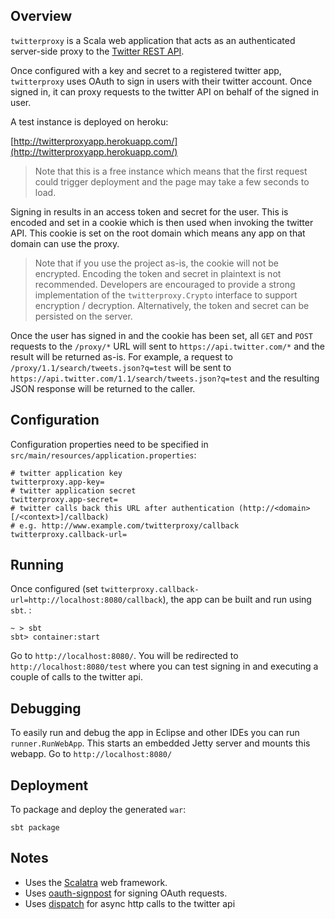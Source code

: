## Overview

`twitterproxy` is a Scala web application that acts as an authenticated server-side proxy to the [Twitter REST API][twitterapi].

Once configured with a key and secret to a registered twitter app, `twitterproxy` uses OAuth to sign in users with their twitter account. Once signed in, it can proxy requests to the twitter API on behalf of the signed in user.

A test instance is deployed on heroku:

[http://twitterproxyapp.herokuapp.com/](http://twitterproxyapp.herokuapp.com/)

> Note that this is a free instance which means that the first request could trigger deployment and the page may take a few seconds to load.

Signing in results in an access token and secret for the user. This is encoded and set in a cookie which is then used when invoking the twitter API. This cookie is set on the root domain which means any app on that domain can use the proxy.

> Note that if you use the project as-is, the cookie will not be encrypted. Encoding the token and secret in plaintext is not recommended. Developers are encouraged to provide a strong implementation of the ``twitterproxy.Crypto`` interface to support encryption / decryption. Alternatively, the token and secret can be persisted on the server.

Once the user has signed in and the cookie has been set, all `GET` and `POST` requests to the `/proxy/*` URL will sent to `https://api.twitter.com/*` and the result will be returned as-is. For example, a request to `/proxy/1.1/search/tweets.json?q=test` will be sent to `https://api.twitter.com/1.1/search/tweets.json?q=test` and the resulting JSON response will be returned to the caller.

[twitterapi]: https://dev.twitter.com/docs/api/1.1

## Configuration

Configuration properties need to be specified in `src/main/resources/application.properties`:

    # twitter application key
    twitterproxy.app-key=
    # twitter application secret
    twitterproxy.app-secret=
    # twitter calls back this URL after authentication (http://<domain>[/<context>]/callback)
    # e.g. http://www.example.com/twitterproxy/callback
    twitterproxy.callback-url=

## Running

Once configured (set `twitterproxy.callback-url=http://localhost:8080/callback`), the app can be built and run using `sbt`. :

    ~ > sbt
    sbt> container:start

Go to `http://localhost:8080/`. You will be redirected to `http://localhost:8080/test` where you can test signing in and executing a couple of calls to the twitter api.

## Debugging

To easily run and debug the app in Eclipse and other IDEs you can run `runner.RunWebApp`. This starts an embedded Jetty server and mounts this webapp. Go to `http://localhost:8080/`

## Deployment

To package and deploy the generated `war`:

    sbt package

## Notes

* Uses the [Scalatra][scalatra] web framework.
* Uses [oauth-signpost][signpost] for signing OAuth requests.
* Uses [dispatch][dispatch] for async http calls to the twitter api

[scalatra]: http://www.scalatra.org/
[signpost]: https://code.google.com/p/oauth-signpost/
[dispatch]: http://dispatch.databinder.net/Dispatch.html